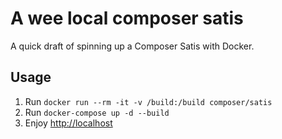 # A wee local composer satis

A quick draft of spinning up a Composer Satis with Docker.

## Usage

1. Run `docker run --rm -it -v /build:/build composer/satis`
2. Run `docker-compose up -d --build`
3. Enjoy [http://localhost](http://localhost)